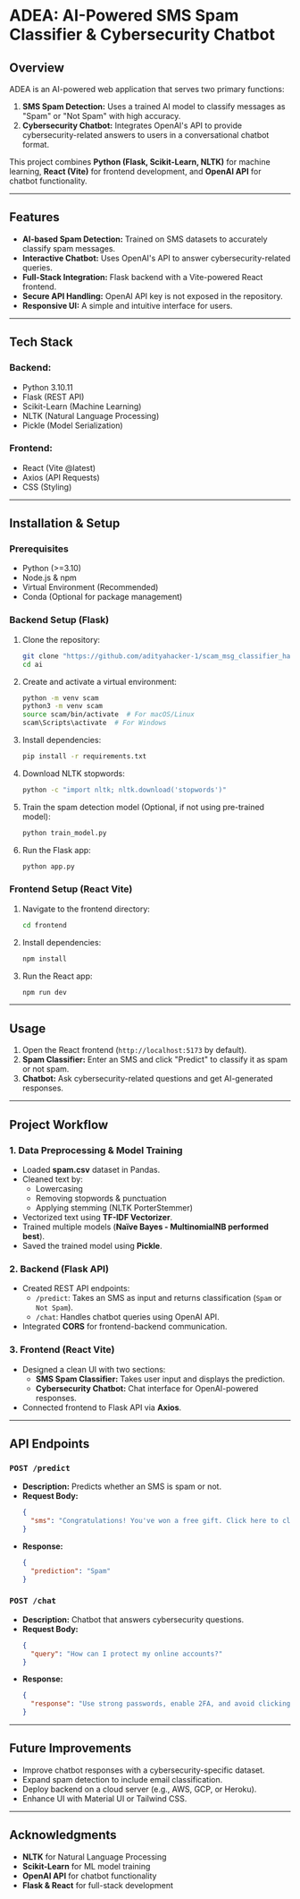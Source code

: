 # ADEA: AI-Powered SMS Spam Classifier & Cybersecurity Chatbot

## Overview
ADEA is an AI-powered web application that serves two primary functions:
1. **SMS Spam Detection:** Uses a trained AI model to classify messages as "Spam" or "Not Spam" with high accuracy.
2. **Cybersecurity Chatbot:** Integrates OpenAI's API to provide cybersecurity-related answers to users in a conversational chatbot format.

This project combines **Python (Flask, Scikit-Learn, NLTK)** for machine learning, **React (Vite)** for frontend development, and **OpenAI API** for chatbot functionality.

---
## Features
- **AI-based Spam Detection:** Trained on SMS datasets to accurately classify spam messages.
- **Interactive Chatbot:** Uses OpenAI's API to answer cybersecurity-related queries.
- **Full-Stack Integration:** Flask backend with a Vite-powered React frontend.
- **Secure API Handling:** OpenAI API key is not exposed in the repository.
- **Responsive UI:** A simple and intuitive interface for users.

---
## Tech Stack
### Backend:
- Python 3.10.11
- Flask (REST API)
- Scikit-Learn (Machine Learning)
- NLTK (Natural Language Processing)
- Pickle (Model Serialization)

### Frontend:
- React (Vite @latest)
- Axios (API Requests)
- CSS (Styling)

---
## Installation & Setup
### Prerequisites
- Python (>=3.10)
- Node.js & npm
- Virtual Environment (Recommended)
- Conda (Optional for package management)

### Backend Setup (Flask)
1. Clone the repository:
   ```sh
   git clone "https://github.com/adityahacker-1/scam_msg_classifier_hackathon.git"
   cd ai
   ```
2. Create and activate a virtual environment:
   ```sh
   python -m venv scam
   python3 -m venv scam
   source scam/bin/activate  # For macOS/Linux
   scam\Scripts\activate  # For Windows
   ```
3. Install dependencies:
   ```sh
   pip install -r requirements.txt
   ```
4. Download NLTK stopwords:
   ```sh
   python -c "import nltk; nltk.download('stopwords')"
   ```
5. Train the spam detection model (Optional, if not using pre-trained model):
   ```sh
   python train_model.py
   ```
6. Run the Flask app:
   ```sh
   python app.py
   ```

### Frontend Setup (React Vite)
1. Navigate to the frontend directory:
   ```sh
   cd frontend
   ```
2. Install dependencies:
   ```sh
   npm install
   ```
3. Run the React app:
   ```sh
   npm run dev
   ```

---
## Usage
1. Open the React frontend (`http://localhost:5173` by default).
2. **Spam Classifier:** Enter an SMS and click "Predict" to classify it as spam or not spam.
3. **Chatbot:** Ask cybersecurity-related questions and get AI-generated responses.

---
## Project Workflow
### 1. Data Preprocessing & Model Training
- Loaded **spam.csv** dataset in Pandas.
- Cleaned text by:
  - Lowercasing
  - Removing stopwords & punctuation
  - Applying stemming (NLTK PorterStemmer)
- Vectorized text using **TF-IDF Vectorizer**.
- Trained multiple models (**Naïve Bayes - MultinomialNB performed best**).
- Saved the trained model using **Pickle**.

### 2. Backend (Flask API)
- Created REST API endpoints:
  - `/predict`: Takes an SMS as input and returns classification (`Spam` or `Not Spam`).
  - `/chat`: Handles chatbot queries using OpenAI API.
- Integrated **CORS** for frontend-backend communication.

### 3. Frontend (React Vite)
- Designed a clean UI with two sections:
  - **SMS Spam Classifier:** Takes user input and displays the prediction.
  - **Cybersecurity Chatbot:** Chat interface for OpenAI-powered responses.
- Connected frontend to Flask API via **Axios**.

---
## API Endpoints
### `POST /predict`
- **Description:** Predicts whether an SMS is spam or not.
- **Request Body:**
  ```json
  {
    "sms": "Congratulations! You've won a free gift. Click here to claim."
  }
  ```
- **Response:**
  ```json
  {
    "prediction": "Spam"
  }
  ```

### `POST /chat`
- **Description:** Chatbot that answers cybersecurity questions.
- **Request Body:**
  ```json
  {
    "query": "How can I protect my online accounts?"
  }
  ```
- **Response:**
  ```json
  {
    "response": "Use strong passwords, enable 2FA, and avoid clicking on suspicious links."
  }
  ```

---
## Future Improvements
- Improve chatbot responses with a cybersecurity-specific dataset.
- Expand spam detection to include email classification.
- Deploy backend on a cloud server (e.g., AWS, GCP, or Heroku).
- Enhance UI with Material UI or Tailwind CSS.

---
## Acknowledgments
- **NLTK** for Natural Language Processing
- **Scikit-Learn** for ML model training
- **OpenAI API** for chatbot functionality
- **Flask & React** for full-stack development

